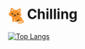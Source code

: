 # <img src="./cat icon.png" width="32" height="32" align="center">&nbsp;Chilling
[![Top Langs](https://github-readme-stats.vercel.app/api/top-langs/?username=two-six)](https://github.com/anuraghazra/github-readme-stats)
